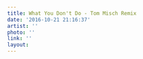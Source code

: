 ```yaml
---
title: What You Don't Do - Tom Misch Remix
date: '2016-10-21 21:16:37'
artist: ''
photo: ''
link: ''
layout: 
---
```

